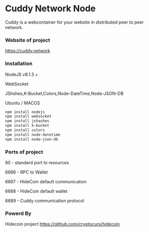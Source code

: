 # Cuddy Network Node

Cuddy is a webcontainer for your website in distributed peer to peer network.

### Website of project
https://cuddy.network

### Installation
NodeJS v8.1.3 +

WebSocket

JShshes,K-Bucket,Colors,Node-DateTime,Node-JSON-DB

Ubuntu / MACOS
```bash
npm install nodejs
npm install websocket
npm install jshashes
npm install k-bucket
npm install colors
npm install node-datetime
npm install node-json-db
```

### Ports of project

80 - standard port to resources

6686 - RPC to Wallet 

6687 - HideCoin default communication

6688 - HideCoin default wallet

6689 - Cuddy communication protocol

### Powerd By 

Hidecoin project 
https://github.com/cryptocurs/hidecoin
